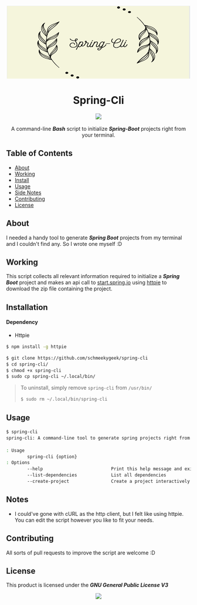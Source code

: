 <p align="center">
<img src="https://raw.githubusercontent.com/schmeekygeek/spring-cli/main/assets/2022-01-21_16-09.png" width="500" height="200" align=" center" />
</p>
<h1 align="center">
Spring-Cli
</h1>
<p align="center">
<a href="https://github.com/schmeekygeek/spring-cli/stargazers"><img src="https://img.shields.io/github/stars/schmeekygeek/spring-cli?colorA=1e1e28&colorB=c9cbff&style=for-the-badge&logo=starship style=for-the-badge"></a>
</p>
   <p align="center" >A command-line <b><i>Bash</i></b> script to initialize <b><i>Spring-Boot</i></b> projects right from your terminal.</p>

## Table of Contents
- [About](#About)
- [Working](#Working)
- [Install](#Installation)
- [Usage](#Usage)
- [Side Notes](#Notes)
- [Contributing](#Contributing)
- [License](#License)

## About
I needed a handy tool to generate ***Spring Boot*** projects from my terminal and I couldn't find any. So I wrote one myself :D

## Working
This script collects all relevant information required to initialize a ***Spring Boot*** project and makes an api call to [start.spring.io](https://start.spring.io) using [httpie](https://httpie.io) to download the zip file containing the project.

## Installation
#### Dependency
* Httpie
```bash
$ npm install -g httpie
```

```bash
$ git clone https://github.com/schmeekygeek/spring-cli
$ cd spring-cli/
$ chmod +x spring-cli
$ sudo cp spring-cli ~/.local/bin/
```
>To uninstall, simply remove `spring-cli` from `/usr/bin/`
>```bash
>$ sudo rm ~/.local/bin/spring-cli
>```

## Usage
```bash
$ spring-cli
spring-cli: A command-line tool to generate spring projects right from your terminal

: Usage
        spring-cli {option}
: Options
        --help                          Print this help message and exit
        --list-dependencies             List all dependencies
        --create-project                Create a project interactively
```

## Notes
- I could've gone with cURL as the http client, but I felt like using httpie. You can edit the script however you like to fit your needs.

## Contributing
All sorts of pull requests to improve the script are welcome :D

## License
This product is licensed under the ***GNU General Public License V3***

<p align="center"><a href="https://github.com/schmeekygeek/spring-cli/blob/main/LICENSE"><img src="https://img.shields.io/static/v1.svg?style=for-the-badge&label=License&message=GPL&logoColor=d9e0ee&colorA=302d41&colorB=c9cbff"/></a></p>
